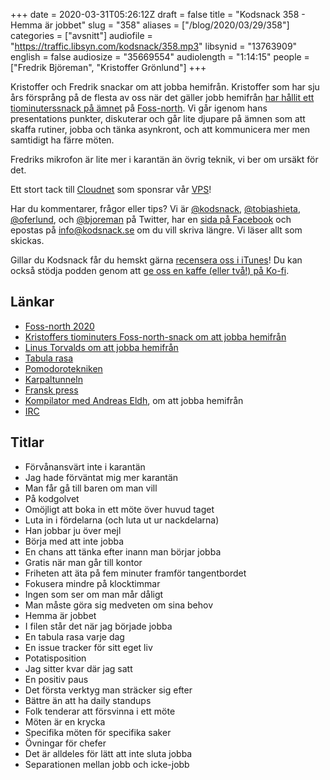 +++
date = 2020-03-31T05:26:12Z
draft = false
title = "Kodsnack 358 - Hemma är jobbet"
slug = "358"
aliases = ["/blog/2020/03/29/358"]
categories = ["avsnitt"]
audiofile = "https://traffic.libsyn.com/kodsnack/358.mp3"
libsynid = "13763909"
english = false
audiosize = "35669554"
audiolength = "1:14:15"
people = ["Fredrik Björeman", "Kristoffer Grönlund"]
+++

Kristoffer och Fredrik snackar om att jobba hemifrån. Kristoffer som har sju års försprång på de flesta av oss när det gäller jobb hemifrån [har hållit ett tiominuterssnack på ämnet](https://conf.tube/videos/watch/4117255b-2468-4a08-913f-aca44162903e) på [Foss-north](https://foss-north.se/2020/). Vi går igenom hans presentations punkter, diskuterar och går lite djupare på ämnen som att skaffa rutiner, jobba och tänka asynkront, och att kommunicera mer men samtidigt ha färre möten.

Fredriks mikrofon är lite mer i karantän än övrig teknik, vi ber om ursäkt för det.

Ett stort tack till [Cloudnet](http://www.cloudnet.se) som sponsrar vår [VPS](http://en.wikipedia.org/wiki/Virtual_private_server)!

Har du kommentarer, frågor eller tips? Vi är [@kodsnack](https://www.twitter.com/kodsnack), [@tobiashieta](https://www.twitter.com/tobiashieta), [@oferlund](https://www.twitter.com/oferlund), och [@bjoreman](https://www.twitter.com/bjoreman) på Twitter, har en [sida på Facebook](https://www.facebook.com/kodsnack) och epostas på [info@kodsnack.se](mailto:info@kodsnack.se) om du vill skriva längre. Vi läser allt som skickas.

Gillar du Kodsnack får du hemskt gärna [recensera oss i iTunes](http://itunes.apple.com/se/podcast/kodsnack/id561631498?l=en)! Du kan också stödja podden genom att <a href="https://ko-fi.com/kodsnack" rel="payment">ge oss en kaffe (eller två!) på Ko-fi</a>.

## Länkar ##
* [Foss-north 2020](https://foss-north.se/2020/)
* [Kristoffers tiominuters Foss-north-snack om att jobba hemifrån](https://conf.tube/videos/watch/4117255b-2468-4a08-913f-aca44162903e)
* [Linus Torvalds om att jobba hemifrån](https://www.zdnet.com/article/pet-the-cat-own-the-bathrobe-linus-torvalds-on-working-from-home/)
* [Tabula rasa](https://en.wikipedia.org/wiki/Tabula_rasa)
* [Pomodorotekniken](https://en.wikipedia.org/wiki/Pomodoro_Technique)
* [Karpaltunneln](https://en.wikipedia.org/wiki/Carpal_tunnel)
* [Fransk press](https://en.wikipedia.org/wiki/French_press)
* [Kompilator med Andreas Eldh](https://kompilator.se/028/), om att jobba hemifrån
* [IRC](https://en.wikipedia.org/wiki/Internet_Relay_Chat)

## Titlar ##
* Förvånansvärt inte i karantän
* Jag hade förväntat mig mer karantän
* Man får gå till baren om man vill
* På kodgolvet
* Omöjligt att boka in ett möte över huvud taget
* Luta in i fördelarna (och luta ut ur nackdelarna)
* Han jobbar ju över mejl
* Börja med att inte jobba
* En chans att tänka efter inann man börjar jobba
* Gratis när man går till kontor
* Friheten att äta på fem minuter framför tangentbordet
* Fokusera mindre på klocktimmar
* Ingen som ser om man mår dåligt
* Man måste göra sig medveten om sina behov
* Hemma är jobbet
* I filen står det när jag började jobba
* En tabula rasa varje dag
* En issue tracker för sitt eget liv
* Potatisposition
* Jag sitter kvar där jag satt
* En positiv paus
* Det första verktyg man sträcker sig efter
* Bättre än att ha daily standups
* Folk tenderar att försvinna i ett möte
* Möten är en krycka
* Specifika möten för specifika saker
* Övningar för chefer
* Det är alldeles för lätt att inte sluta jobba
* Separationen mellan jobb och icke-jobb